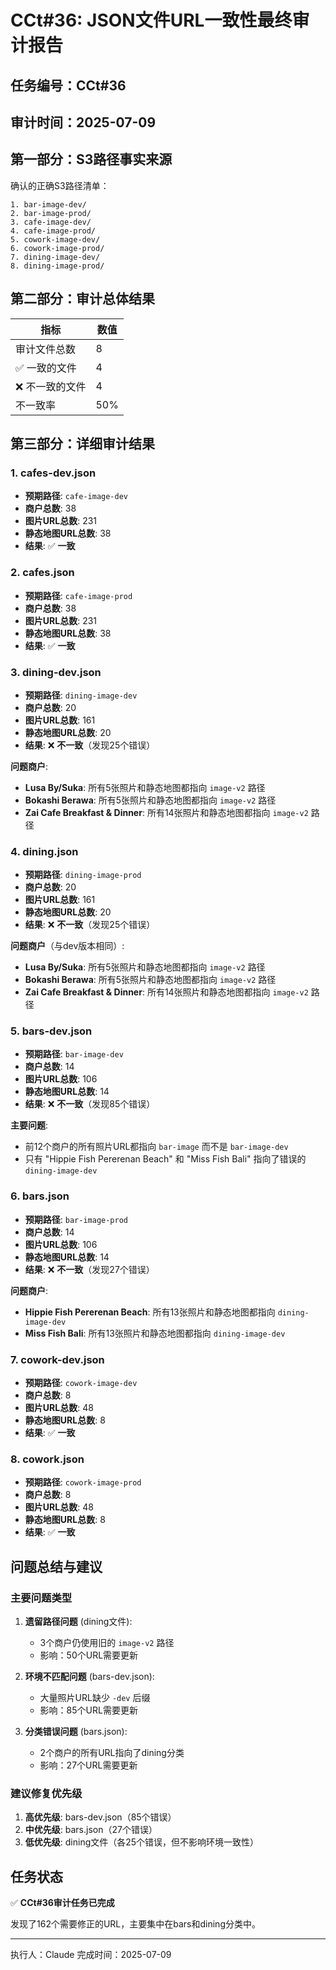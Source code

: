 # CCt#36: JSON文件URL一致性最终审计报告

## 任务编号：CCt#36
## 审计时间：2025-07-09

## 第一部分：S3路径事实来源

确认的正确S3路径清单：
```
1. bar-image-dev/
2. bar-image-prod/
3. cafe-image-dev/
4. cafe-image-prod/
5. cowork-image-dev/
6. cowork-image-prod/
7. dining-image-dev/
8. dining-image-prod/
```

## 第二部分：审计总体结果

| 指标 | 数值 |
|------|------|
| 审计文件总数 | 8 |
| ✅ 一致的文件 | 4 |
| ❌ 不一致的文件 | 4 |
| 不一致率 | 50% |

## 第三部分：详细审计结果

### 1. cafes-dev.json
- **预期路径**: `cafe-image-dev`
- **商户总数**: 38
- **图片URL总数**: 231
- **静态地图URL总数**: 38
- **结果**: ✅ **一致**

### 2. cafes.json
- **预期路径**: `cafe-image-prod`
- **商户总数**: 38
- **图片URL总数**: 231
- **静态地图URL总数**: 38
- **结果**: ✅ **一致**

### 3. dining-dev.json
- **预期路径**: `dining-image-dev`
- **商户总数**: 20
- **图片URL总数**: 161
- **静态地图URL总数**: 20
- **结果**: ❌ **不一致**（发现25个错误）

**问题商户**:
- **Lusa By/Suka**: 所有5张照片和静态地图都指向 `image-v2` 路径
- **Bokashi Berawa**: 所有5张照片和静态地图都指向 `image-v2` 路径
- **Zai Cafe Breakfast & Dinner**: 所有14张照片和静态地图都指向 `image-v2` 路径

### 4. dining.json
- **预期路径**: `dining-image-prod`
- **商户总数**: 20
- **图片URL总数**: 161
- **静态地图URL总数**: 20
- **结果**: ❌ **不一致**（发现25个错误）

**问题商户**（与dev版本相同）:
- **Lusa By/Suka**: 所有5张照片和静态地图都指向 `image-v2` 路径
- **Bokashi Berawa**: 所有5张照片和静态地图都指向 `image-v2` 路径
- **Zai Cafe Breakfast & Dinner**: 所有14张照片和静态地图都指向 `image-v2` 路径

### 5. bars-dev.json
- **预期路径**: `bar-image-dev`
- **商户总数**: 14
- **图片URL总数**: 106
- **静态地图URL总数**: 14
- **结果**: ❌ **不一致**（发现85个错误）

**主要问题**:
- 前12个商户的所有照片URL都指向 `bar-image` 而不是 `bar-image-dev`
- 只有 "Hippie Fish Pererenan Beach" 和 "Miss Fish Bali" 指向了错误的 `dining-image-dev`

### 6. bars.json
- **预期路径**: `bar-image-prod`
- **商户总数**: 14
- **图片URL总数**: 106
- **静态地图URL总数**: 14
- **结果**: ❌ **不一致**（发现27个错误）

**问题商户**:
- **Hippie Fish Pererenan Beach**: 所有13张照片和静态地图都指向 `dining-image-dev`
- **Miss Fish Bali**: 所有13张照片和静态地图都指向 `dining-image-dev`

### 7. cowork-dev.json
- **预期路径**: `cowork-image-dev`
- **商户总数**: 8
- **图片URL总数**: 48
- **静态地图URL总数**: 8
- **结果**: ✅ **一致**

### 8. cowork.json
- **预期路径**: `cowork-image-prod`
- **商户总数**: 8
- **图片URL总数**: 48
- **静态地图URL总数**: 8
- **结果**: ✅ **一致**

## 问题总结与建议

### 主要问题类型

1. **遗留路径问题** (dining文件):
   - 3个商户仍使用旧的 `image-v2` 路径
   - 影响：50个URL需要更新

2. **环境不匹配问题** (bars-dev.json):
   - 大量照片URL缺少 `-dev` 后缀
   - 影响：85个URL需要更新

3. **分类错误问题** (bars.json):
   - 2个商户的所有URL指向了dining分类
   - 影响：27个URL需要更新

### 建议修复优先级

1. **高优先级**: bars-dev.json（85个错误）
2. **中优先级**: bars.json（27个错误）
3. **低优先级**: dining文件（各25个错误，但不影响环境一致性）

## 任务状态

✅ **CCt#36审计任务已完成**

发现了162个需要修正的URL，主要集中在bars和dining分类中。

---
执行人：Claude
完成时间：2025-07-09